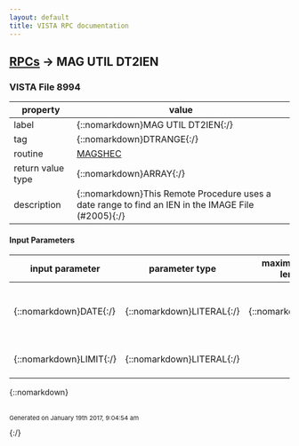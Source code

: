 ```yaml
---
layout: default
title: VISTA RPC documentation
---
```




## [RPCs](TableOfContent.md) &#8594; MAG UTIL DT2IEN 



### VISTA File 8994 


 property | value 
--- | --- 
 label | {::nomarkdown}MAG UTIL DT2IEN{:/}
 tag | {::nomarkdown}DTRANGE{:/}
 routine | [MAGSHEC](http://code.osehra.org/dox/Routine_MAGSHEC_source.html)
 return value type | {::nomarkdown}ARRAY{:/}
 description | {::nomarkdown}This Remote Procedure uses a date range to find an IEN in the IMAGE File (#2005){:/}

#### Input Parameters

| input parameter | parameter type | maximum data length | required | description | 
| --- | --- | --- | --- | --- | 
| {::nomarkdown}DATE{:/} | {::nomarkdown}LITERAL{:/} | {::nomarkdown}36{:/} | {::nomarkdown}true{:/} | {::nomarkdown}DATE for IMAGE file (#2005) IEN search by Image Saved Date{:/} | 
| {::nomarkdown}LIMIT{:/} | {::nomarkdown}LITERAL{:/} |  |  | {::nomarkdown}LIMIT - 0: LIMIT ONE YEAR RANGE        1: NONE{:/} | 

{::nomarkdown} <br/><br/><p style="font-size: 11px">Generated on January 19th 2017, 9:04:54 am</p>{:/}